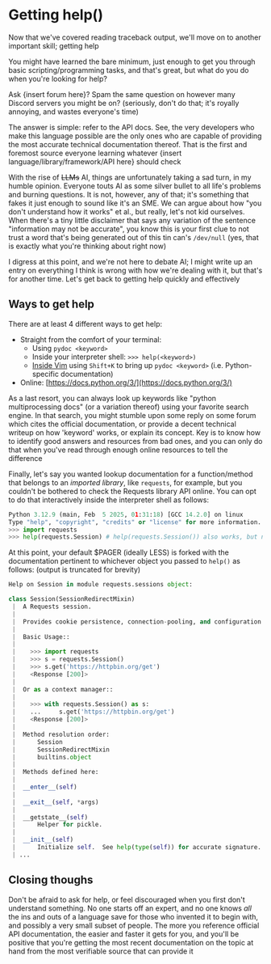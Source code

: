 # Getting help()

Now that we've covered reading traceback output, we'll move on to another important skill; getting help

You might have learned the bare minimum, just enough to get you through basic scripting/programming tasks, and that's great, but what do you do when you're looking for help?

Ask {insert forum here}? Spam the same question on however many Discord servers you might be on? (seriously, don't do that; it's royally annoying, and wastes everyone's time)

The answer is simple: refer to the API docs. See, the very developers who make this language possible are the only ones who are capable of providing the most accurate technical documentation thereof. That is the first and foremost source everyone learning whatever {insert language/library/framework/API here} should check

With the rise of ~~LLMs~~ AI, things are unfortunately taking a sad turn, in my humble opinion. Everyone touts AI as some silver bullet to all life's problems and burning questions. It is not, however, any of that; it's something that fakes it just enough to sound like it's an SME. We can argue about how "you don't understand how it works" et al., but really, let's not kid ourselves. When there's a tiny little disclaimer that says any variation of the sentence "information may not be accurate", you know this is your first clue to not trust a word that's being generated out of this tin can's `/dev/null` (yes, that is exactly what you're thinking about right now)

I digress at this point, and we're not here to debate AI; I might write up an entry on everything I think is wrong with how we're dealing with it, but that's for another time. Let's get back to getting help quickly and effectively

## Ways to get help

There are at least 4 different ways to get help:
- Straight from the comfort of your terminal:
    - Using `pydoc <keyword>`
    - Inside your interpreter shell: `>>> help(<keyword>)`
    - [Inside Vim](../vim.md#misc) using `Shift+K` to bring up `pydoc <keyword>` (i.e. Python-specific documentation)
- Online: [https://docs.python.org/3/](https://docs.python.org/3/)

As a last resort, you can always look up keywords like "python multiprocessing docs" (or a variation thereof) using your favorite search engine. In that search, you might stumble upon some reply on some forum which cites the official documentation, or provide a decent technical writeup on how 'keyword' works, or explain its concept. Key is to know how to identify good answers and resources from bad ones, and you can only do that when you've read through enough online resources to tell the difference

Finally, let's say you wanted lookup documentation for a function/method that belongs to an _imported library_, like `requests`, for example, but you couldn't be bothered to check the Requests library API online. You can opt to do that interactively inside the interpreter shell as follows:

```py
Python 3.12.9 (main, Feb  5 2025, 01:31:18) [GCC 14.2.0] on linux
Type "help", "copyright", "credits" or "license" for more information.
>>> import requests
>>> help(requests.Session) # help(requests.Session()) also works, but no need for extra chars
```

At this point, your default $PAGER (ideally LESS) is forked with the documentation pertinent to whichever object you passed to `help()` as follows: (output is truncated for brevity)

```py
Help on Session in module requests.sessions object:

class Session(SessionRedirectMixin)
 |  A Requests session.
 |
 |  Provides cookie persistence, connection-pooling, and configuration.
 |
 |  Basic Usage::
 |
 |    >>> import requests
 |    >>> s = requests.Session()
 |    >>> s.get('https://httpbin.org/get')
 |    <Response [200]>
 |
 |  Or as a context manager::
 |
 |    >>> with requests.Session() as s:
 |    ...     s.get('https://httpbin.org/get')
 |    <Response [200]>
 |
 |  Method resolution order:
 |      Session
 |      SessionRedirectMixin
 |      builtins.object
 |
 |  Methods defined here:
 |
 |  __enter__(self)
 |
 |  __exit__(self, *args)
 |
 |  __getstate__(self)
 |      Helper for pickle.
 |
 |  __init__(self)
 |      Initialize self.  See help(type(self)) for accurate signature.
 | ...
```

## Closing thoughs

Don't be afraid to ask for help, or feel discouraged when you first don't understand something. No one starts off an expert, and no one knows _all_ the ins and outs of a language save for those who invented it to begin with, and possibly a very small subset of people. The more you reference official API documentation, the easier and faster it gets for you, and you'll be positive that you're getting the most recent documentation on the topic at hand from the most verifiable source that can provide it
